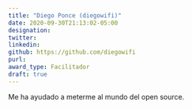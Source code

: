 ```yaml
---
title: "Diego Ponce (diegowifi)"
date: 2020-09-30T21:13:02-05:00
designation: 
twitter: 
linkedin: 
github: https://github.com/diegowifi
purl: 
award_type: Facilitador
draft: true
---
```



Me ha ayudado a meterme al mundo del open source.